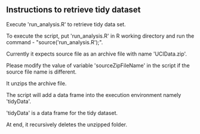 ## Instructions to retrieve tidy dataset

Execute 'run_analysis.R' to retrieve tidy data set. 

To execute the script, put 'run_analysis.R' in R working directory and run the command - "source('run_analysis.R');".

Currently it expects source file as an archive file with name 'UCIData.zip'.

Please modify the value of variable 'sourceZipFileName' in the script if the source file name is different.

It unzips the archive file.

The script will add a data frame into the execution environment namely 'tidyData'. 

'tidyData' is a data frame for the tidy dataset.

At end, it recursively deletes the unzipped folder.

